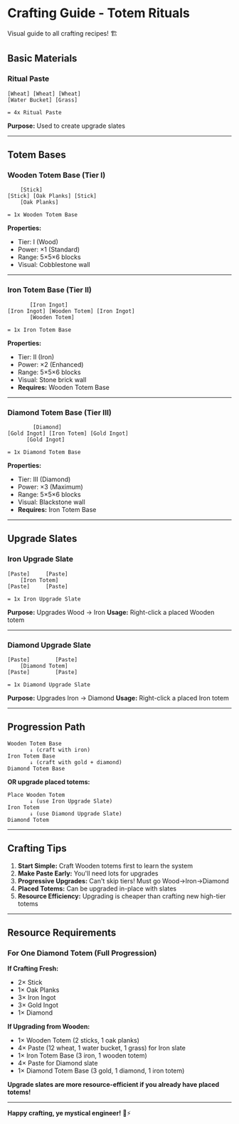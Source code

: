 # Crafting Guide - Totem Rituals

Visual guide to all crafting recipes! 🏗️

## Basic Materials

### Ritual Paste
```
[Wheat] [Wheat] [Wheat]
[Water Bucket] [Grass]

= 4x Ritual Paste
```
**Purpose:** Used to create upgrade slates

---

## Totem Bases

### Wooden Totem Base (Tier I)
```
    [Stick]
[Stick] [Oak Planks] [Stick]
    [Oak Planks]

= 1x Wooden Totem Base
```
**Properties:**
- Tier: I (Wood)
- Power: ×1 (Standard)
- Range: 5×5×6 blocks
- Visual: Cobblestone wall

---

### Iron Totem Base (Tier II)
```
       [Iron Ingot]
[Iron Ingot] [Wooden Totem] [Iron Ingot]
       [Wooden Totem]

= 1x Iron Totem Base
```
**Properties:**
- Tier: II (Iron)
- Power: ×2 (Enhanced)
- Range: 5×5×6 blocks
- Visual: Stone brick wall
- **Requires:** Wooden Totem Base

---

### Diamond Totem Base (Tier III)
```
        [Diamond]
[Gold Ingot] [Iron Totem] [Gold Ingot]
      [Gold Ingot]

= 1x Diamond Totem Base
```
**Properties:**
- Tier: III (Diamond)
- Power: ×3 (Maximum)
- Range: 5×5×6 blocks
- Visual: Blackstone wall
- **Requires:** Iron Totem Base

---

## Upgrade Slates

### Iron Upgrade Slate
```
[Paste]     [Paste]
    [Iron Totem]
[Paste]     [Paste]

= 1x Iron Upgrade Slate
```
**Purpose:** Upgrades Wood → Iron
**Usage:** Right-click a placed Wooden totem

---

### Diamond Upgrade Slate
```
[Paste]        [Paste]
    [Diamond Totem]
[Paste]        [Paste]

= 1x Diamond Upgrade Slate
```
**Purpose:** Upgrades Iron → Diamond
**Usage:** Right-click a placed Iron totem

---

## Progression Path

```
Wooden Totem Base
       ↓ (craft with iron)
Iron Totem Base
       ↓ (craft with gold + diamond)
Diamond Totem Base
```

**OR upgrade placed totems:**

```
Place Wooden Totem
       ↓ (use Iron Upgrade Slate)
Iron Totem
       ↓ (use Diamond Upgrade Slate)
Diamond Totem
```

---

## Crafting Tips

1. **Start Simple:** Craft Wooden totems first to learn the system
2. **Make Paste Early:** You'll need lots for upgrades
3. **Progressive Upgrades:** Can't skip tiers! Must go Wood→Iron→Diamond
4. **Placed Totems:** Can be upgraded in-place with slates
5. **Resource Efficiency:** Upgrading is cheaper than crafting new high-tier totems

---

## Resource Requirements

### For One Diamond Totem (Full Progression)

**If Crafting Fresh:**
- 2× Stick
- 1× Oak Planks
- 3× Iron Ingot
- 3× Gold Ingot
- 1× Diamond

**If Upgrading from Wooden:**
- 1× Wooden Totem (2 sticks, 1 oak planks)
- 4× Paste (12 wheat, 1 water bucket, 1 grass) for Iron slate
- 1× Iron Totem Base (3 iron, 1 wooden totem)
- 4× Paste for Diamond slate
- 1× Diamond Totem Base (3 gold, 1 diamond, 1 iron totem)

**Upgrade slates are more resource-efficient if you already have placed totems!**

---

**Happy crafting, ye mystical engineer!** 🔨⚡

